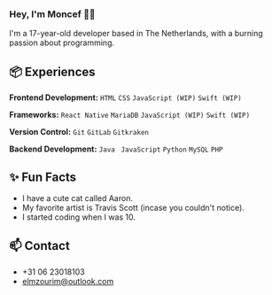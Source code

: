 ### Hey, I'm Moncef 👋🏽 

I'm a 17-year-old developer based in The Netherlands, with a burning passion about programming. 

## 📦 Experiences

**Frontend Development:** `HTML` `CSS` `JavaScript (WIP)`  `Swift (WIP)`

**Frameworks:** `React Native` `MariaDB` `JavaScript (WIP)`  `Swift (WIP)`

**Version Control:** `Git` `GitLab` `Gitkraken` 

**Backend Development:** `Java ` `JavaScript`  `Python` `MySQL` `PHP`
 
## ✨ Fun Facts 

- I have a cute cat called Aaron.
- My favorite artist is Travis Scott (incase you couldn't notice).
- I started coding when I was 10.

## 📫 Contact

- +31 06 23018103
- elmzourim@outlook.com
